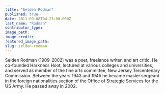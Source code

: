 ```yaml
---
title: "Selden Rodman"
published: true
date: 2011-09-08T04:23:00.000Z
last_name: "Rodman"
contributor_type:
image_path:
image_credit:
featured_image_path:
slug: selden-rodman
---
```


Selden Rodman (1909–2002) was a poet, freelance writer, and art critic. He co-founded Harkness Hoot, lectured at various colleges and universities, and served as member of the fine arts committee, New Jersey Tercentenary Commission. Between the years 1943 and 1945 he became master sergeant in the foreign nationalities section of the Office of Strategic Services for the US Army. He passed away in 2002.

